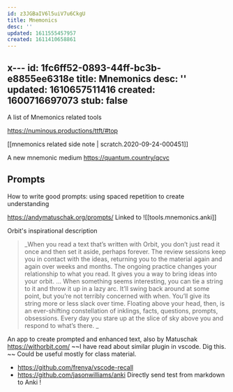 ```yaml
---
id: z3JGBaIV6l5uiV7u6CkgU
title: Mnemonics
desc: ''
updated: 1611555457957
created: 1611410658861
---
```

x---
id: 1fc6ff52-0893-44ff-bc3b-e8855ee6318e
title: Mnemonics
desc: ''
updated: 1610657511416
created: 1600716697073
stub: false
---

A list of Mnemonics related tools 

https://numinous.productions/ttft/#top

[[mnemonics related side note | scratch.2020-09-24-000451]] 


A new mnemonic medium 
https://quantum.country/qcvc



## Prompts 

How to write good prompts: using spaced repetition to create understanding

https://andymatuschak.org/prompts/ 
Linked to ![[tools.mnemonics.anki]]

Orbit's inspirational description 

> _When you read a text that’s written with Orbit, you don’t just read it once and then set it aside, perhaps forever. The review sessions keep you in contact with the ideas, returning you to the material again and again over weeks and months. The ongoing practice changes your relationship to what you read. It gives you a way to bring ideas into your orbit. … When something seems interesting, you can tie a string to it and throw it up in a lazy arc. It’ll swing back around at some point, but you’re not terribly concerned with when. You’ll give its string more or less slack over time. Floating above your head, then, is an ever-shifting constellation of inklings, facts, questions, prompts, obsessions. Every day you stare up at the slice of sky above you and respond to what’s there.
> _

An app to create prompted and enhanced text, also by Matuschak https://withorbit.com/
~~I have read about similar plugin in vscode. Dig this. ~~
Could be useful mostly for class material. 

* https://github.com/frenya/vscode-recall
* https://github.com/jasonwilliams/anki Directly send test from markdown to Anki !


